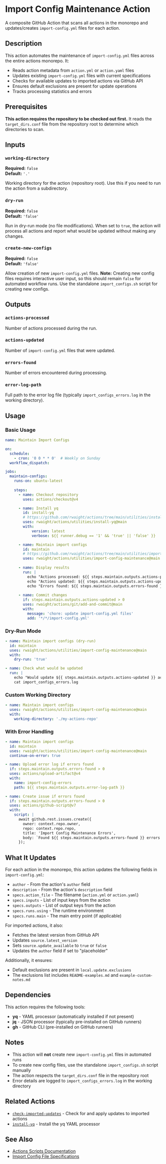 # Import Config Maintenance Action

A composite GitHub Action that scans all actions in the monorepo and updates/creates `import-config.yml` files for each action.

## Description

This action automates the maintenance of `import-config.yml` files across the entire actions monorepo. It:

- Reads action metadata from `action.yml` or `action.yaml` files
- Updates existing `import-config.yml` files with current specifications
- Checks for available updates to imported actions via GitHub API
- Ensures default exclusions are present for update operations
- Tracks processing statistics and errors

## Prerequisites

**This action requires the repository to be checked out first.** It reads the `target_dirs.conf` file from the repository root to determine which directories to scan.

## Inputs

### `working-directory`

**Required:** `false`  
**Default:** `'.'`

Working directory for the action (repository root). Use this if you need to run the action from a subdirectory.

### `dry-run`

**Required:** `false`  
**Default:** `'false'`

Run in dry-run mode (no file modifications). When set to `true`, the action will process all actions and report what would be updated without making any changes.

### `create-new-configs`

**Required:** `false`  
**Default:** `'false'`

Allow creation of new `import-config.yml` files. **Note:** Creating new config files requires interactive user input, so this should remain `false` for automated workflow runs. Use the standalone `import_configs.sh` script for creating new configs.

## Outputs

### `actions-processed`

Number of actions processed during the run.

### `actions-updated`

Number of `import-config.yml` files that were updated.

### `errors-found`

Number of errors encountered during processing.

### `error-log-path`

Full path to the error log file (typically `import_configs_errors.log` in the working directory).

## Usage

### Basic Usage

```yaml
name: Maintain Import Configs

on:
  schedule:
    - cron: '0 0 * * 0'  # Weekly on Sunday
  workflow_dispatch:

jobs:
  maintain-configs:
    runs-on: ubuntu-latest
    
    steps:
      - name: Checkout repository
        uses: actions/checkout@v4

      - name: Install yq
        id: install-yq
        # https://github.com/rwaight/actions/tree/main/utilities/install-yq
        uses: rwaight/actions/utilities/install-yq@main
        with:
            version: latest
            verbose: ${{ runner.debug == '1' && 'true' || 'false' }}

      - name: Maintain import configs
        id: maintain
        # https://github.com/rwaight/actions/tree/main/utilities/import-config-maintenance
        uses: rwaight/actions/utilities/import-config-maintenance@main
      
      - name: Display results
        run: |
          echo "Actions processed: ${{ steps.maintain.outputs.actions-processed }}"
          echo "Actions updated: ${{ steps.maintain.outputs.actions-updated }}"
          echo "Errors found: ${{ steps.maintain.outputs.errors-found }}"
      
      - name: Commit changes
        if: steps.maintain.outputs.actions-updated > 0
        uses: rwaight/actions/git/add-and-commit@main
        with:
          message: 'chore: update import-config.yml files'
          add: '*/*/import-config.yml'
```

### Dry-Run Mode

```yaml
- name: Maintain import configs (dry-run)
  id: maintain
  uses: rwaight/actions/utilities/import-config-maintenance@main
  with:
    dry-run: 'true'

- name: Check what would be updated
  run: |
    echo "Would update ${{ steps.maintain.outputs.actions-updated }} actions"
    cat import_configs_errors.log
```

### Custom Working Directory

```yaml
- name: Maintain import configs
  uses: rwaight/actions/utilities/import-config-maintenance@main
  with:
    working-directory: './my-actions-repo'
```

### With Error Handling

```yaml
- name: Maintain import configs
  id: maintain
  uses: rwaight/actions/utilities/import-config-maintenance@main
  continue-on-error: true

- name: Upload error log if errors found
  if: steps.maintain.outputs.errors-found > 0
  uses: actions/upload-artifact@v4
  with:
    name: import-config-errors
    path: ${{ steps.maintain.outputs.error-log-path }}

- name: Create issue if errors found
  if: steps.maintain.outputs.errors-found > 0
  uses: actions/github-script@v7
  with:
    script: |
      await github.rest.issues.create({
        owner: context.repo.owner,
        repo: context.repo.repo,
        title: 'Import Config Maintenance Errors',
        body: `Found ${{ steps.maintain.outputs.errors-found }} errors while maintaining import configs.\n\nSee workflow run: ${context.serverUrl}/${context.repo.owner}/${context.repo.repo}/actions/runs/${context.runId}`
      });
```

## What It Updates

For each action in the monorepo, this action updates the following fields in `import-config.yml`:

- `author` - From the action's `author` field
- `description` - From the action's `description` field
- `specs.action_file` - The filename (`action.yml` or `action.yaml`)
- `specs.inputs` - List of input keys from the action
- `specs.outputs` - List of output keys from the action
- `specs.runs.using` - The runtime environment
- `specs.runs.main` - The main entry point (if applicable)

For imported actions, it also:
- Fetches the latest version from GitHub API
- Updates `source.latest_version`
- Sets `source.update_available` to `true` or `false`
- Updates the `author` field if set to "placeholder"

Additionally, it ensures:
- Default exclusions are present in `local.update.exclusions`
- The exclusions list includes `README-examples.md` and `example-custom-notes.md`

## Dependencies

This action requires the following tools:
- **yq** - YAML processor (automatically installed if not present)
- **jq** - JSON processor (typically pre-installed on GitHub runners)
- **gh** - GitHub CLI (pre-installed on GitHub runners)

## Notes

- This action will **not** create new `import-config.yml` files in automated runs
- To create new config files, use the standalone `import_configs.sh` script manually
- The action respects the `target_dirs.conf` file in the repository root
- Error details are logged to `import_configs_errors.log` in the working directory

## Related Actions

- [`check-imported-updates`](../check-imported-updates) - Check for and apply updates to imported actions
- [`install-yq`](../install-yq) - Install the yq YAML processor

## See Also

- [Actions Scripts Documentation](../../docs/actions-scripts-README.md)
- [Import Config File Specifications](../../docs/actions-scripts-README.md#import-config-file-specifications)
